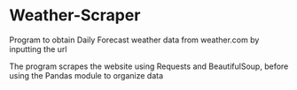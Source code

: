 # Weather-Scraper
Program to obtain Daily Forecast weather data from weather.com by inputting the url 

The program scrapes the website using Requests and BeautifulSoup, before using the Pandas module to organize data
